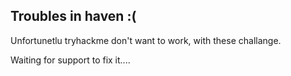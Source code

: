 ## Troubles in haven :(
Unfortunetlu tryhackme don't want to work, with these challange.

Waiting for support to fix it....